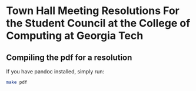 # Town Hall Meeting Resolutions For the Student Council at the College of Computing at Georgia Tech

## Compiling the pdf for a resolution
If you have pandoc installed, simply run:
```bash
make pdf
```
